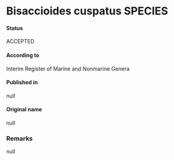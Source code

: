 Bisaccioides cuspatus SPECIES
=======

#### Status
ACCEPTED

#### According to
Interim Register of Marine and Nonmarine Genera

#### Published in
null

#### Original name
null

### Remarks
null